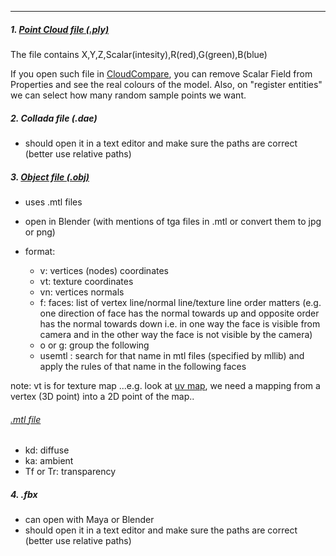 ---
##### 1. [Point Cloud file (.ply)](http://paulbourke.net/dataformats/ply/)

The file contains X,Y,Z,Scalar(intesity),R(red),G(green),B(blue)

If you open such file in [CloudCompare](ComputerVisionTools.md/#1.CloudCompare), you can remove Scalar Field from Properties and see the real colours of the model. Also, on "register entities" we can select how many random sample points we want.

##### 2. Collada file (.dae)

 - should open it in a text editor and make sure the paths are correct (better use relative paths)

##### 3. [Object file (.obj)](http://paulbourke.net/dataformats/obj/)

 - uses .mtl files
 
 - open in Blender (with mentions of tga files in .mtl or convert them to jpg or png)
 
 - format:
    - v: vertices (nodes) coordinates
    - vt: texture coordinates
    - vn: vertices normals
    - f: faces: 
        list of vertex line/normal line/texture line
        order matters (e.g. one direction of face has the normal towards up and opposite order has the normal towards down i.e. in one way the face is visible from camera and in the other way the face is not visible by the camera)
    - o or g: group the following
    - usemtl <name>: search for that name in mtl files (specified by mllib) and apply the rules of that name in the following faces
    

note:
vt is for texture map ...e.g. look at [uv map](https://medium.com/@sdixon3/uv-mapping-texturing-and-shaders-rigging-and-animation-be9b4ddf0d48), we need a mapping from a vertex (3D point) into a 2D point of the map..
    

###### [.mtl file](http://paulbourke.net/dataformats/mtl/)

- kd: diffuse
- ka: ambient
- Tf or Tr: transparency
 

##### 4. .fbx

 - can open with Maya or Blender
 - should open it in a text editor and make sure the paths are correct (better use relative paths)


